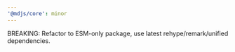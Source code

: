 ```yaml
---
'@mdjs/core': minor
---
```


BREAKING: Refactor to ESM-only package, use latest rehype/remark/unified dependencies.
